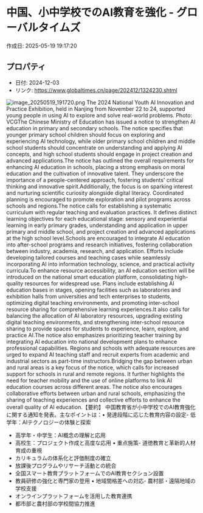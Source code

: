 # 中国、小中学校でのAI教育を強化 - グローバルタイムズ

作成日: 2025-05-19 19:17:20

## プロパティ

- 日付: 2024-12-03
- リンク: https://www.globaltimes.cn/page/202412/1324230.shtml

![image_20250519_191720.png](../assets/image_20250519_191720.png)
The 2024 National Youth AI Innovation and Practice Exhibition, held in Nanjing from November 22 to 24, supported young people in using AI to explore and solve real-world problems. Photo: VCGThe Chinese Ministry of Education has issued a notice to strengthen AI education in primary and secondary schools. The notice specifies that younger primary school children should focus on exploring and experiencing AI technology, while older primary school children and middle school students should concentrate on understanding and applying AI concepts, and high school students should engage in project creation and advanced applications.The notice has outlined the overall requirements for enhancing AI education in schools, placing a strong emphasis on moral education and the cultivation of innovative talent. They underscore the importance of a people-centered approach, fostering students' critical thinking and innovative spirit.Additionally, the focus is on sparking interest and nurturing scientific curiosity alongside digital literacy. Coordinated planning is encouraged to promote exploration and pilot programs across schools and regions.The notice calls for establishing a systematic curriculum with regular teaching and evaluation practices. It defines distinct learning objectives for each educational stage: sensory and experiential learning in early primary grades, understanding and application in upper primary and middle school, and project creation and advanced applications at the high school level.Schools are encouraged to integrate AI education into after-school programs and research initiatives, fostering collaboration between industry, academia, research, and application. Efforts include developing tailored courses and teaching cases while seamlessly incorporating AI into information technology, science, and practical activity curricula.To enhance resource accessibility, an AI education section will be introduced on the national smart education platform, consolidating high-quality resources for widespread use. Plans include establishing AI education bases in stages, opening facilities such as laboratories and exhibition halls from universities and tech enterprises to students, optimizing digital teaching environments, and promoting inter-school resource sharing for comprehensive learning experiences.It also calls for balancing the allocation of AI laboratory resources, upgrading existing digital teaching environments, and strengthening inter-school resource sharing to provide spaces for students to experience, learn, explore, and practice AI.The notice also emphasizes prioritizing teacher training by integrating AI education into national development plans to enhance professional capabilities. Regions and schools with adequate resources are urged to expand AI teaching staff and recruit experts from academic and industrial sectors as part-time instructors.Bridging the gap between urban and rural areas is a key focus of the notice, which calls for increased support for schools in rural and remote regions. It further highlights the need for teacher mobility and the use of online platforms to link AI education courses across different areas. The notice also encourages collaborative efforts between urban and rural schools, emphasizing the sharing of teaching experiences and collective efforts to enhance the overall quality of AI education.【要約】
中国教育省が小中学校でのAI教育強化に関する通知を発表。主なポイントは：• 発達段階に応じた教育内容の設定- 低学年：AIテクノロジーの体験と探索
- 高学年・中学生：AI概念の理解と応用
- 高校生：プロジェクト作成と高度な応用
• 重点施策- 道徳教育と革新的人材育成の重視
- カリキュラムの体系化と評価制度の確立
- 放課後プログラムやリサーチ活動との統合
- 全国スマート教育プラットフォームでのAI教育セクション設置
- 教員研修の強化と専門家の登用
• 地域間格差への対応- 農村部・遠隔地域の学校支援
- オンラインプラットフォームを活用した教育連携
- 都市部と農村部の学校間協力推進
